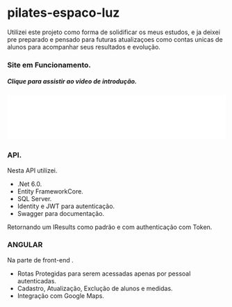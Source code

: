 # pilates-espaco-luz

Utilizei este projeto como forma de solidificar os meus estudos, e ja deixei pre preparado e pensado para futuras atualizaçoes como contas unicas de alunos para acompanhar seus resultados e evolução.

### Site em Funcionamento.
##### Clique para assistir ao video de introdução.
[![Video do site](https://github.com/AndreyPlusVieira/pilates-espaco-luz/blob/main/Front/EspacoLuz/src/assets/EspacoLuz.svg)](https://www.youtube.com/watch?v=duSv9OyQf3E)

### API.

Nesta API utilizei.
* .Net 6.0.
* Entity FrameworkCore.
* SQL Server.
* Identity e JWT para autenticação.
* Swagger para documentação.

Retornando um IResults como padrão e com authenticação com Token.

### ANGULAR

Na parte de front-end .
* Rotas Protegidas para serem acessadas apenas por pessoal autenticadas.
* Cadastro, Atualização, Exclução de alunos e medidas.
* Integração com Google Maps.
